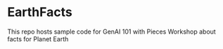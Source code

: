 # EarthFacts
This repo hosts sample code for GenAI 101 with Pieces Workshop about facts for Planet Earth
